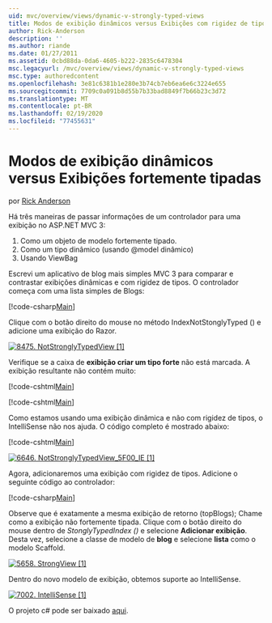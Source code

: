 ```yaml
---
uid: mvc/overview/views/dynamic-v-strongly-typed-views
title: Modos de exibição dinâmicos versus Exibições com rigidez de tipos | Microsoft Docs
author: Rick-Anderson
description: ''
ms.author: riande
ms.date: 01/27/2011
ms.assetid: 0cbd88da-0da6-4605-b222-2835c6478304
msc.legacyurl: /mvc/overview/views/dynamic-v-strongly-typed-views
msc.type: authoredcontent
ms.openlocfilehash: 3e81c6381b1e280e3b74cb7eb6ea6e6c3224e655
ms.sourcegitcommit: 7709c0a091b8d55b7b33bad8849f7b66b23c3d72
ms.translationtype: MT
ms.contentlocale: pt-BR
ms.lasthandoff: 02/19/2020
ms.locfileid: "77455631"
---
```

# <a name="dynamic-v-strongly-typed-views"></a>Modos de exibição dinâmicos versus Exibições fortemente tipadas

por [Rick Anderson](https://twitter.com/RickAndMSFT)

Há três maneiras de passar informações de um controlador para uma exibição no ASP.NET MVC 3:

1. Como um objeto de modelo fortemente tipado.
2. Como um tipo dinâmico (usando @model dinâmico)
3. Usando ViewBag

Escrevi um aplicativo de blog mais simples MVC 3 para comparar e contrastar exibições dinâmicas e com rigidez de tipos. O controlador começa com uma lista simples de Blogs:

[!code-csharp[Main](dynamic-v-strongly-typed-views/samples/sample1.cs)]

Clique com o botão direito do mouse no método IndexNotStonglyTyped () e adicione uma exibição do Razor.

[![8475. NotStronglyTypedView [1]](dynamic-v-strongly-typed-views/_static/image2.png)](dynamic-v-strongly-typed-views/_static/image1.png)

Verifique se a caixa de **exibição criar um tipo forte** não está marcada. A exibição resultante não contém muito:

[!code-cshtml[Main](dynamic-v-strongly-typed-views/samples/sample2.cshtml)]

[!code-cshtml[Main](dynamic-v-strongly-typed-views/samples/sample3.cshtml)]

Como estamos usando uma exibição dinâmica e não com rigidez de tipos, o IntelliSense não nos ajuda. O código completo é mostrado abaixo:

[!code-cshtml[Main](dynamic-v-strongly-typed-views/samples/sample4.cshtml)]

[![6646. NotStronglyTypedView_5F00_IE [1]](dynamic-v-strongly-typed-views/_static/image4.png)](dynamic-v-strongly-typed-views/_static/image3.png)

Agora, adicionaremos uma exibição com rigidez de tipos. Adicione o seguinte código ao controlador:

[!code-csharp[Main](dynamic-v-strongly-typed-views/samples/sample5.cs)]

Observe que é exatamente a mesma exibição de retorno (topBlogs); Chame como a exibição não fortemente tipada. Clique com o botão direito do mouse dentro de *StonglyTypedIndex ()* e selecione **Adicionar exibição**. Desta vez, selecione a classe de modelo de **blog** e selecione **lista** como o modelo Scaffold.

[![5658. StrongView [1]](dynamic-v-strongly-typed-views/_static/image6.png)](dynamic-v-strongly-typed-views/_static/image5.png)

Dentro do novo modelo de exibição, obtemos suporte ao IntelliSense.

[![7002. IntelliSense [1]](dynamic-v-strongly-typed-views/_static/image8.png)](dynamic-v-strongly-typed-views/_static/image7.png)

O projeto c# pode ser baixado [aqui](https://blogs.msdn.com/cfs-file.ashx/__key/CommunityServer-Blogs-Components-WeblogFiles/00-00-01-11-73-SSMS/1817.Mvc3ViewDemo.zip).
